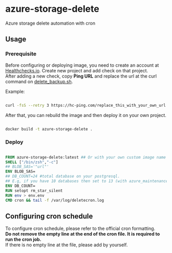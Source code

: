 # azure-storage-delete
Azure storage delete automation with cron

## Usage

### Prerequisite

Before configuring or deploying image, you need to create an account at [Healthchecks.io](https://healthcheks.io). Create new project and add check on that project.\
After adding a new check, copy **Ping URL** and replace the url at the curl command on [delete_backup.sh](https://github.com/azemoning/azure-storage-delete/blob/master/delete_backup.sh).

Example:

```bash

curl -fsS --retry 3 https://hc-ping.com/replace_this_with_your_own_url > /dev/null


```

After that, you can rebuild the image and then deploy it on your own project.

```bash

docker build -t azure-storage-delete .

```

### Deploy

```dockerfile

FROM azure-storage-delete:latest ## Or with your own custom image name
SHELL ["/bin/zsh","-c"]
## BLOB_SAS='"url"'
ENV BLOB_SAS=
## DB_COUNT=24 #total database on your postgresql. 
## E.g, if you have 10 databases then set to 13 (with azure_maintenance, azure_sys, & postgres)
ENV DB_COUNT=
RUN setopt rm_star_silent
RUN env > env.env
CMD cron && tail -f /var/log/deletecron.log

```

## Configuring cron schedule

To configure cron schedule, please refer to the official cron formatting.\
**Do not remove the empty line at the end of the cron file. It is required to run the cron job.**\
If there is no empty line at the file, please add by yourself.
